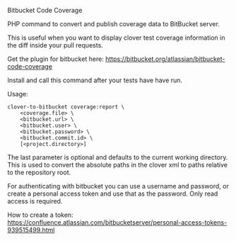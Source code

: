 Bitbucket Code Coverage

PHP command to convert and publish coverage data to BitBucket server.

This is useful when you want to display clover test coverage information in the diff inside your pull requests. 

Get the plugin for bitbucket here: https://bitbucket.org/atlassian/bitbucket-code-coverage

Install and call this command after your tests have have run.

Usage:

    clover-to-bitbucket coverage:report \
        <coverage.file> \
        <bitbucket.url> \
        <bitbucket.user> \
        <bitbucket.password> \
        <bitbucket.commit.id> \
        [<project.directory>]

The last parameter is optional and defaults to the current working directory.
This is used to convert the absolute paths in the clover xml to paths relative to the repository root. 
 
For authenticating with bitbucket you can use a username and password, or create a personal access token and use that as the password. Only read access is required.

How to create a token: https://confluence.atlassian.com/bitbucketserver/personal-access-tokens-939515499.html

